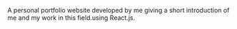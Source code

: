 A personal portfolio website developed by me giving a short introduction of me and my work in this field.using React.js.
